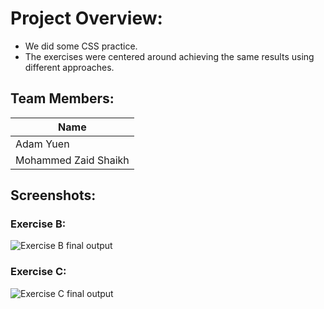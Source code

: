 # Project Overview:
* We did some CSS practice.
* The exercises were centered around achieving the same results using different approaches.
## Team Members:
|Name                |
|--------------------|
|Adam Yuen           |
|Mohammed Zaid Shaikh|
## Screenshots:
### Exercise B: 
![Exercise B final output](./ExerciseB.gif)
### Exercise C: 
![Exercise C final output](./ExerciseC.gif)
